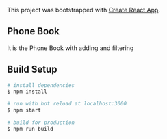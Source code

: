 This project was bootstrapped with [Create React App](https://github.com/facebook/create-react-app).

## Phone Book

It is the Phone Book with adding and filtering 

## Build Setup
``` bash
# install dependencies
$ npm install 

# run with hot reload at localhost:3000
$ npm start

# build for production
$ npm run build

```

